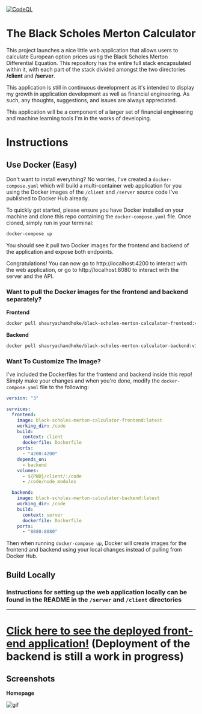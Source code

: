[![CodeQL](https://github.com/schan-2040/black-scholes-merton-calculator/workflows/CodeQL/badge.svg)](https://github.com/schan-2040/black-scholes-merton-calculator/actions/workflows/codeql-analysis.yml)

# The Black Scholes Merton Calculator
This project launches a nice little web application that allows users to calculate European option prices using the Black Scholes Merton Differential Equation. This repository has the entire full stack encapsulated within it, with each part of the stack divided amongst the two directories **/client** and **/server**.


This application is still in continuous development as it's intended to display my growth in application development as well as financial engineering. As such, any thoughts, suggestions, and issues are always appreciated.

This application will be a component of a larger set of financial engineering and machine learning tools I'm in the works of developing.

# Instructions
## Use Docker (Easy)
Don't want to install everything? No worries, I've created a `docker-compose.yaml` which will build a multi-container web application for you using the Docker images of the `/client` and `/server` source code I've published to Docker Hub already.

To quickly get started, please ensure you have Docker installed on your machine and clone this repo containing the `docker-compose.yaml` file. Once cloned, simply run in your terminal:

```sh
docker-compose up
```

You should see it pull two Docker images for the frontend and backend of the application and expose both endpoints.

Congratulations! You can now go to http://localhost:4200 to interact with the web application, or go to http://localhost:8080 to interact with the server and the API.

### Want to pull the Docker images for the frontend and backend separately?

**Frontend**
```sh
docker pull shauryachandhoke/black-scholes-merton-calculator-frontend:v1
```

**Backend**
```sh
docker pull shauryachandhoke/black-scholes-merton-calculator-backend:v1
```

### Want To Customize The Image?
I've included the Dockerfiles for the frontend and backend inside this repo! Simply make your changes and when you're done, modify the `docker-compose.yaml` file to the following:

```yaml
version: "3"

services:
  frontend:
    image: black-scholes-merton-calculator-frontend:latest
    working_dir: /code
    build:
      context: client
      dockerfile: Dockerfile
    ports:
      - "4200:4200"
    depends_on:
      - backend
    volumes:
      - ${PWD}/client/:/code
      - /code/node_modules

  backend:
    image: black-scholes-merton-calculator-backend:latest
    working_dir: /code
    build:
      context: server
      dockerfile: Dockerfile
    ports:
      - "8080:8080"
```

Then when running `docker-compose up`, Docker will create images for the frontend and backend using your local changes instead of pulling from Docker Hub.

## Build Locally
### Instructions for setting up the web application locally can be found in the README in the `/server` and `/client` directories

***

# [Click here to see the deployed front-end application!](https://shaurya-chandhoke.github.io/black-scholes-merton-calculator) (Deployment of the backend is still a work in progress)

## Screenshots
**Homepage**

![gif](https://user-images.githubusercontent.com/38062430/187125022-dc47ca56-c431-4ee5-acbe-ac53ee95f95a.gif)
